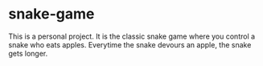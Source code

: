 # snake-game

This is a personal project. It is the classic snake game where you control a snake who eats apples.
Everytime the snake devours an apple, the snake gets longer. 
